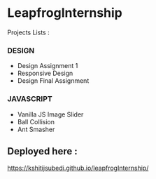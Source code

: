 # LeapfrogInternship

Projects Lists :
### DESIGN
- Design Assignment 1 
- Responsive Design
- Design Final Assignment
 ### JAVASCRIPT
 - Vanilla JS Image Slider
 - Ball Collision
 - Ant Smasher

## Deployed here :
https://kshitijsubedi.github.io/leapfrogInternship/
